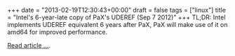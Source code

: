 +++
date = "2013-02-19T12:30:43+00:00"
draft = false
tags = ["linux"]
title = "Intel's 6-year-late copy of PaX's UDEREF (Sep 7 2012)"
+++
TL;DR: Intel implements UDEREF equivalent 6 years after PaX, PaX will make use of it on amd64 for improved performance.

[Read article ...](http://forums.grsecurity.net/viewtopic.php?f=7&t=3046).